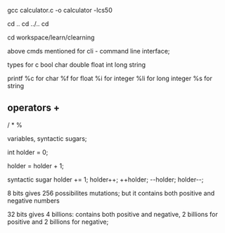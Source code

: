 gcc calculator.c -o calculator -lcs50

cd ..
cd ../..
cd

cd workspace/learn/clearning

above cmds mentioned for cli - command line interface;


types for c
bool
char
double
float
int
long
string

printf
%c for char
%f for float
%i for integer
%li for long integer
%s for string

operators
+
-
/
*
%

variables, syntactic sugars;

int holder = 0;

holder = holder + 1;


syntactic sugar
holder += 1;
holder++;
++holder;
--holder;
holder--;

8 bits gives
256 possibilites mutations; but it contains both positive and negative numbers

32 bits gives
4 billions: contains both positive and negative, 2 billions for positive and 2 billions for negative;
